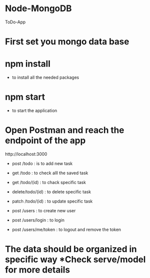 # Node-MongoDB
ToDo-App

# First set you mongo data base 

# npm install

* to install all the needed packages 

# npm start

* to start the application

# Open Postman and reach the endpoint of the app 

http://localhost:3000

* post /todo : is to add new task

* get /todo : to check alll the saved task

* get /todo/(id) : to chack specific task

* delete/todo/(id) : to delete specific task

* patch /todo/(id) : to update specific task

* post /users : to create new user 

* post /users/login : to login

* post /users/me/token : to logout and remove the token

# The data should be organized in specific way *Check serve/model for more details 

  
